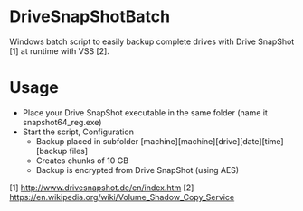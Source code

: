 # DriveSnapShotBatch
Windows batch script to easily backup complete drives with Drive SnapShot [1] at runtime with VSS [2].

# Usage
* Place your Drive SnapShot executable in the same folder (name it snapshot64_reg.exe)
* Start the script, Configuration
	* Backup placed in subfolder [machine]\[machine][drive][date][time]\[backup files]
	* Creates chunks of 10 GB 
	* Backup is encrypted from Drive SnapShot (using AES)
	
[1] http://www.drivesnapshot.de/en/index.htm
[2] https://en.wikipedia.org/wiki/Volume_Shadow_Copy_Service
